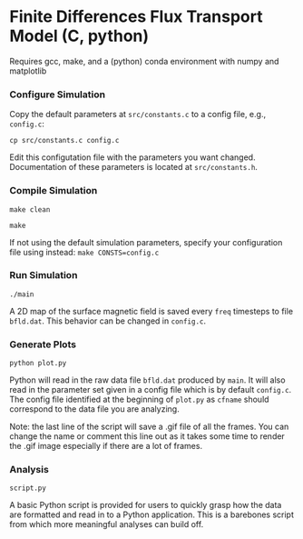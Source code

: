 # Finite Differences Flux Transport Model (C, python)

Requires gcc, make, and a (python) conda environment with numpy and matplotlib

### Configure Simulation
Copy the default parameters at `src/constants.c` to a config file, e.g.,
`config.c`:

```cp src/constants.c config.c```

Edit this configutation file with the parameters you want changed. Documentation
of these parameters is located at `src/constants.h`.

### Compile Simulation
```make clean```

```make```

If not using the default simulation parameters, specify your configuration file
using instead:
```make CONSTS=config.c```

### Run Simulation
```./main```

A 2D map of the surface magnetic field is saved every `freq` timesteps to file
`bfld.dat`. This behavior can be changed in `config.c`.

### Generate Plots
```python plot.py```

Python will read in the raw data file `bfld.dat` produced by `main`. It will
also read in the parameter set given in a config file which is by default
`config.c`. The config file identified at the beginning of `plot.py` as `cfname`
should correspond to the data file you are analyzing.

Note: the last line of the script will save a .gif file of all the
frames. You can change the name or comment this line out as it takes some time
to render the .gif image especially if there are a lot of frames.

### Analysis
```script.py```

A basic Python script is provided for users to quickly grasp how the data are
formatted and read in to a Python application. This is a barebones script from
which more meaningful analyses can build off.
